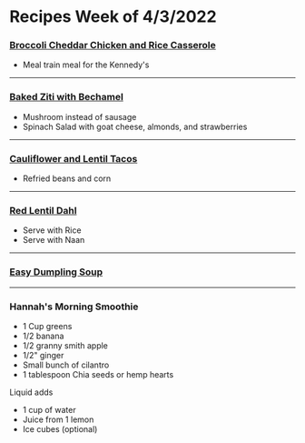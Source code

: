 # Recipes Week of 4/3/2022

### [Broccoli Cheddar Chicken and Rice Casserole](./BroccoliCheddarChickenAndRice.md)

- Meal train meal for the Kennedy's

----

### [Baked Ziti with Bechamel](./BakedZitiWithBechamel.md)

- Mushroom instead of sausage
- Spinach Salad with goat cheese, almonds, and strawberries

---

### [Cauliflower and Lentil Tacos](./RoastedCauliflowerandLentilTacos.md)

- Refried beans and corn

---

### [Red Lentil Dahl](./RedLentilDahl.md)

- Serve with Rice
- Serve with Naan

---

### [Easy Dumpling Soup](./EasyDumplingSoup.md)

---

### Hannah's Morning Smoothie

- 1 Cup greens
- 1/2 banana
- 1/2 granny smith apple
- 1/2" ginger
- Small bunch of cilantro
- 1 tablespoon Chia seeds or hemp hearts

Liquid adds
- 1 cup of water
- Juice from 1 lemon
- Ice cubes (optional)
